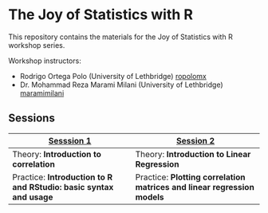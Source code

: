 # The Joy of Statistics with R

This repository contains the materials for the Joy of Statistics with R workshop series.

Workshop instructors:

* Rodrigo Ortega Polo (University of Lethbridge) [ropolomx](github.com/ropolomx)
* Dr. Mohammad Reza Marami Milani (University of Lethbridge) [maramimilani](github.com/maramimilani)

Sessions
--------

|[Sesssion 1](session1_intro)                                        |[Session 2](session2_correlation_regression) |
|------------------------------------------------------------------|--------------------------------------------|
|Theory: **Introduction to correlation**                           | Theory: **Introduction to Linear Regression**|
|Practice: **Introduction to R and RStudio: basic syntax and usage** | Practice: **Plotting correlation matrices and linear regression models**|
